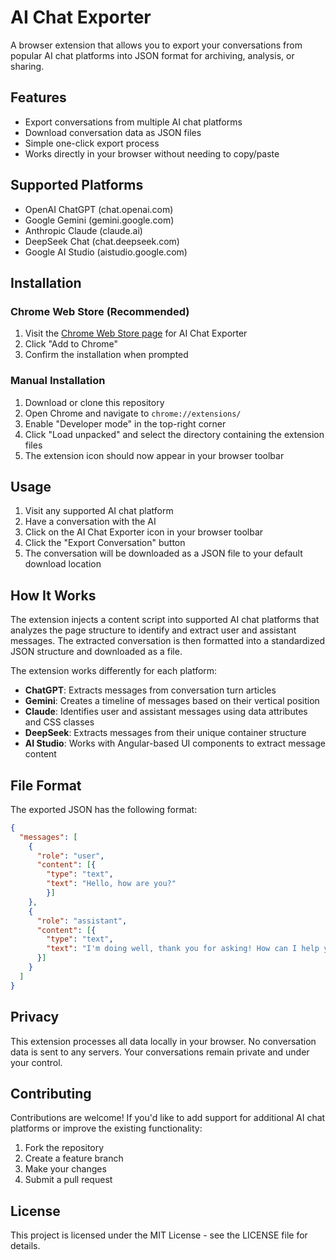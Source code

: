 # AI Chat Exporter

A browser extension that allows you to export your conversations from popular AI chat platforms into JSON format for archiving, analysis, or sharing.

## Features

- Export conversations from multiple AI chat platforms
- Download conversation data as JSON files
- Simple one-click export process
- Works directly in your browser without needing to copy/paste

## Supported Platforms

- OpenAI ChatGPT (chat.openai.com)
- Google Gemini (gemini.google.com)
- Anthropic Claude (claude.ai)
- DeepSeek Chat (chat.deepseek.com)
- Google AI Studio (aistudio.google.com)

## Installation

### Chrome Web Store (Recommended)

1. Visit the [Chrome Web Store page](#) for AI Chat Exporter
2. Click "Add to Chrome"
3. Confirm the installation when prompted

### Manual Installation

1. Download or clone this repository
2. Open Chrome and navigate to `chrome://extensions/`
3. Enable "Developer mode" in the top-right corner
4. Click "Load unpacked" and select the directory containing the extension files
5. The extension icon should now appear in your browser toolbar

## Usage

1. Visit any supported AI chat platform
2. Have a conversation with the AI
3. Click on the AI Chat Exporter icon in your browser toolbar
4. Click the "Export Conversation" button
5. The conversation will be downloaded as a JSON file to your default download location

## How It Works

The extension injects a content script into supported AI chat platforms that analyzes the page structure to identify and extract user and assistant messages. The extracted conversation is then formatted into a standardized JSON structure and downloaded as a file.

The extension works differently for each platform:

- **ChatGPT**: Extracts messages from conversation turn articles
- **Gemini**: Creates a timeline of messages based on their vertical position
- **Claude**: Identifies user and assistant messages using data attributes and CSS classes
- **DeepSeek**: Extracts messages from their unique container structure
- **AI Studio**: Works with Angular-based UI components to extract message content

## File Format

The exported JSON has the following format:
```json
{
  "messages": [
    {
      "role": "user",
      "content": [{
        "type": "text",
        "text": "Hello, how are you?"
        }]
    },
    {
      "role": "assistant",
      "content": [{
        "type": "text",
        "text": "I'm doing well, thank you for asking! How can I help you today?"
      }]
    }
  ]
}
```

## Privacy

This extension processes all data locally in your browser. No conversation data is sent to any servers. Your conversations remain private and under your control.

## Contributing

Contributions are welcome! If you'd like to add support for additional AI chat platforms or improve the existing functionality:

1. Fork the repository
2. Create a feature branch
3. Make your changes
4. Submit a pull request

## License

This project is licensed under the MIT License - see the LICENSE file for details.